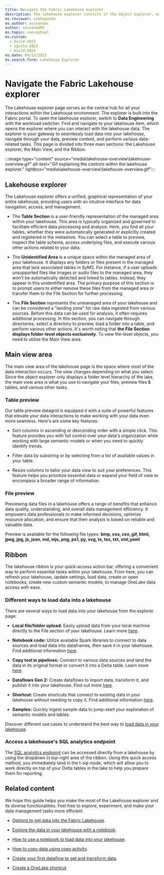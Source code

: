 ```yaml
---
title: Navigate the Fabric Lakehouse explorer
description: The lakehouse explorer consists of the object explorer, main view, and ribbon. Use it to load data into your lakehouse, and then browse and preview your data.
ms.reviewer: snehagunda
ms.author: avinandac
author: avinandaMS
ms.topic: conceptual
ms.custom:
  - build-2023
  - ignite-2023
  - build-2024
ms.date: 04/12/2023
ms.search.form: Lakehouse Explorer
---
```


# Navigate the Fabric Lakehouse explorer

The Lakehouse explorer page serves as the central hub for all your interactions within the Lakehouse environment. The explorer is built into the Fabric portal. To open the lakehouse explorer, switch to **Data Engineering** with the workload switcher. Find and navigate to your lakehouse item, which opens the explorer where you can interact with the lakehouse data. The explorer is your gateway to seamlessly load data into your lakehouse, navigate through your data, preview content, and perform various data-related tasks. This page is divided into three main sections: the Lakehouse explorer, the Main View, and the Ribbon.

:::image type="content" source="media\lakehouse-overview\lakehouse-overview.gif" alt-text="Gif explaining the controls within the lakehouse explorer." lightbox="media\lakehouse-overview\lakehouse-overview.gif":::

## Lakehouse explorer

The Lakehouse explorer offers a unified, graphical representation of your entire lakehouse, providing users with an intuitive interface for data navigation, access, and management.

- The **Table Section** is a user-friendly representation of the managed area within your lakehouse. This area is typically organized and governed to facilitate efficient data processing and analysis. Here, you find all your tables, whether they were automatically generated or explicitly created and registered in the metastore. You can select a table to preview, inspect the table schema, access underlying files, and execute various other actions related to your data.

- The **Unidentified Area** is a unique space within the managed area of your lakehouse. It displays any folders or files present in the managed area that lack associated tables in SyMS. For instance, if a user uploads unsupported files like images or audio files to the managed area, they won't be automatically detected and linked to tables. Instead, they appear in this unidentified area. The primary purpose of this section is to prompt users to either remove these files from the managed area or transfer them to the File Section for further processing.

- The **File Section** represents the unmanaged area of your lakehouse and can be considered a "landing zone" for raw data ingested from various sources. Before this data can be used for analysis, it often requires additional processing. In this section, you can navigate through directories, select a directory to preview, load a folder into a table, and perform various other actions. It's worth noting that **the File Section displays folder-level objects exclusively**. To view file-level objects, you need to utilize the Main View area.

## Main view area

The main view area of the lakehouse page is the space where most of the data interaction occurs. The view changes depending on what you select. Since the object explorer only displays a folder level hierarchy of the lake, the main view area is what you use to navigate your files, preview files & tables, and various other tasks.

### Table preview

Our table preview datagrid is equipped it with a suite of powerful features that elevate your data interactions to make working with your data even more seamless. Here's are some key features:

- Sort columns in ascending or descending order with a simple click. This feature provides you with full control over your data's organization while working with large semantic models or when you need to quickly identify trends.

- Filter data by substring or by selecting from a list of available values in your table.

- Resize columns to tailor your data view to suit your preferences. This feature helps you prioritize essential data or expand your field of view to encompass a broader range of information.

### File preview

Previewing data files in a lakehouse offers a range of benefits that enhance data quality, understanding, and overall data management efficiency. It empowers data professionals to make informed decisions, optimize resource allocation, and ensure that their analysis is based on reliable and valuable data.

Preview is available for the following file types:
**bmp, css, csv, gif, html, jpeg, jpg, js, json, md, mjs, png, ps1, py, svg, ts, tsx, txt, xml,yaml**

## Ribbon

The lakehouse ribbon is your quick-access action bar, offering a convenient way to perform essential tasks within your lakehouse. From here, you can refresh your lakehouse, update settings, load data, create or open notebooks, create new custom semantic models, to manage OneLake data access with ease.

### Different ways to load data into a lakehouse

There are several ways to load data into your lakehouse from the explorer page:

- **Local file/folder upload:** Easily upload data from your local machine directly to the File section of your lakehouse. Learn more [here](lakehouse-notebook-load-data.md).

- **Notebook code:** Utilize available Spark libraries to connect to data sources and load data into dataframes, then save it in your lakehouse. Find additional information [here](lakehouse-notebook-load-data.md).

- **Copy tool in pipelines:** Connect to various data sources and land the data in its original format or convert it into a Delta table. Learn more [here](..\data-factory\copy-data-activity.md).

- **Dataflows Gen 2:** Create dataflows to import data, transform it, and publish it into your lakehouse. Find out more [here](../data-factory/create-first-dataflow-gen2.md).

- **Shortcut:** Create shortcuts that connect to existing data in your lakehouse without needing to copy it. Find additional information [here](lakehouse-shortcuts.md).

- **Samples:** Quickly ingest sample data to jump-start your exploration of semantic models and tables.

Discover different use cases to understand the best way to [load data in your lakehouse](load-data-lakehouse.md).

### Access a lakehouse's SQL analytics endpoint

The [SQL analytics endpoint](lakehouse-sql-analytics-endpoint.md) can be accessed directly from a lakehouse by using the dropdown in top-right area of the ribbon. Using this quick access method, you immediately land in the t-sql mode, which will allow you to work directly on top of your Delta tables in the lake to help you prepare them for reporting.

## Related content

We hope this guide helps you make the most of the Lakehouse explorer and its diverse functionalities. Feel free to explore, experiment, and make your data management tasks more efficient.

- [Options to get data into the Fabric Lakehouse](load-data-lakehouse.md).

- [Explore the data in your lakehouse with a notebook](lakehouse-notebook-explore.md).

- [How to use a notebook to load data into your lakehouse](lakehouse-notebook-load-data.md).

- [How to copy data using copy activity](..\data-factory\copy-data-activity.md).

- [Create your first dataflow to get and transform data](../data-factory/create-first-dataflow-gen2.md).

- [Create a OneLake shortcut](../real-time-intelligence/onelake-shortcuts.md?tab=onelake-shortcut)
